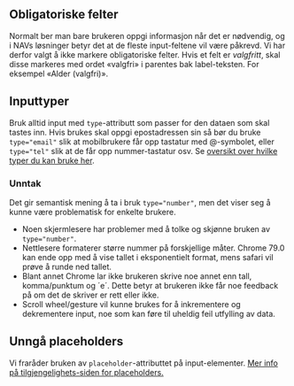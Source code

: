 ## Obligatoriske felter

Normalt ber man bare brukeren oppgi informasjon når det er nødvendig, og i NAVs løsninger betyr det at de fleste input-feltene vil være påkrevd. Vi har derfor valgt å ikke markere obligatoriske felter. Hvis et felt er _valgfritt_, skal disse markeres med ordet «valgfri» i parentes bak label-teksten. For eksempel «Alder (valgfri)».

## Inputtyper

Bruk alltid input med `type`-attributt som passer for den dataen som skal tastes inn. Hvis brukes skal oppgi epostadressen sin så bør du bruke `type="email"` slik at mobilbrukere får opp tastatur med @-symbolet, eller `type="tel"` slik at de får opp nummer-tastatur osv. Se [oversikt over hvilke typer du kan bruke her](https://developer.mozilla.org/en-US/docs/Web/HTML/Element/input#<input>_types).

### Unntak

Det gir semantisk mening å ta i bruk `type="number"`, men det viser seg å kunne være problematisk for enkelte brukere.

- Noen skjermlesere har problemer med å tolke og skjønne bruken av `type="number"`.
- Nettlesere formaterer større nummer på forskjellige måter. Chrome 79.0 kan ende opp med å vise tallet i eksponentielt format, mens safari vil prøve å runde ned tallet.
- Blant annet Chrome lar ikke brukeren skrive noe annet enn tall, komma/punktum og ´e´. Dette betyr at brukeren ikke får noe feedback på om det de skriver er rett eller ikke.
- Scroll wheel/gesture vil kunne brukes for å inkrementere og dekrementere input, noe som kan føre til uheldig feil utfylling av data.

## Unngå placeholders

Vi fraråder bruken av `placeholder`-attributtet på input-elementer. [Mer info på tilgjengelighets-siden for placeholders.](/accessibility/placeholders)
